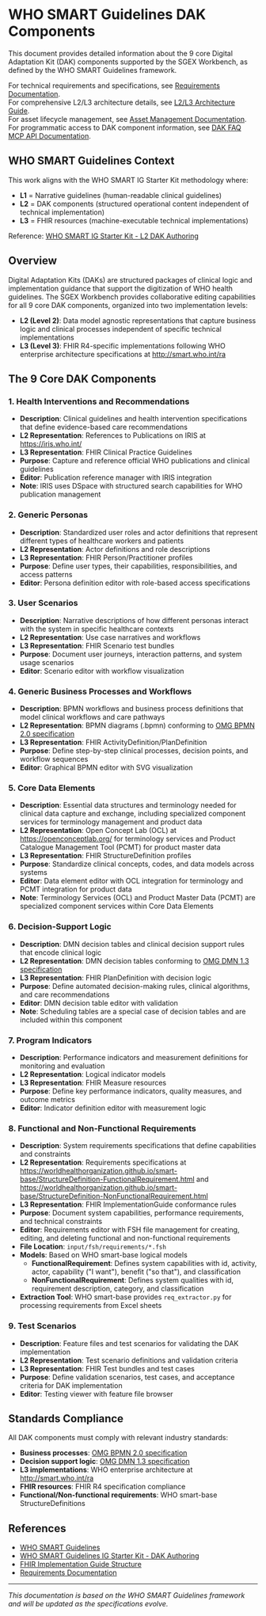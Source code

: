 # WHO SMART Guidelines DAK Components

This document provides detailed information about the 9 core Digital Adaptation Kit (DAK) components supported by the SGEX Workbench, as defined by the WHO SMART Guidelines framework.

For technical requirements and specifications, see [Requirements Documentation](requirements.md#23-dak-component-management).  
For comprehensive L2/L3 architecture details, see [L2/L3 Architecture Guide](l2-l3-architecture.md).  
For asset lifecycle management, see [Asset Management Documentation](asset-management.md).  
For programmatic access to DAK component information, see [DAK FAQ MCP API Documentation](dak-faq-mcp-api.md).

## WHO SMART Guidelines Context

This work aligns with the WHO SMART IG Starter Kit methodology where:
- **L1** = Narrative guidelines (human-readable clinical guidelines)
- **L2** = DAK components (structured operational content independent of technical implementation)
- **L3** = FHIR resources (machine-executable technical implementations)

Reference: [WHO SMART IG Starter Kit - L2 DAK Authoring](https://smart.who.int/ig-starter-kit/l2_dak_authoring.html)

## Overview

Digital Adaptation Kits (DAKs) are structured packages of clinical logic and implementation guidance that support the digitization of WHO health guidelines. The SGEX Workbench provides collaborative editing capabilities for all 9 core DAK components, organized into two implementation levels:

- **L2 (Level 2)**: Data model agnostic representations that capture business logic and clinical processes independent of specific technical implementations
- **L3 (Level 3)**: FHIR R4-specific implementations following WHO enterprise architecture specifications at http://smart.who.int/ra

## The 9 Core DAK Components

### 1. Health Interventions and Recommendations

- **Description**: Clinical guidelines and health intervention specifications that define evidence-based care recommendations
- **L2 Representation**: References to Publications on IRIS at https://iris.who.int/
- **L3 Representation**: FHIR Clinical Practice Guidelines
- **Purpose**: Capture and reference official WHO publications and clinical guidelines
- **Editor**: Publication reference manager with IRIS integration
- **Note**: IRIS uses DSpace with structured search capabilities for WHO publication management

### 2. Generic Personas

- **Description**: Standardized user roles and actor definitions that represent different types of healthcare workers and patients
- **L2 Representation**: Actor definitions and role descriptions
- **L3 Representation**: FHIR Person/Practitioner profiles
- **Purpose**: Define user types, their capabilities, responsibilities, and access patterns
- **Editor**: Persona definition editor with role-based access specifications

### 3. User Scenarios

- **Description**: Narrative descriptions of how different personas interact with the system in specific healthcare contexts
- **L2 Representation**: Use case narratives and workflows
- **L3 Representation**: FHIR Scenario test bundles
- **Purpose**: Document user journeys, interaction patterns, and system usage scenarios
- **Editor**: Scenario editor with workflow visualization

### 4. Generic Business Processes and Workflows

- **Description**: BPMN workflows and business process definitions that model clinical workflows and care pathways
- **L2 Representation**: BPMN diagrams (.bpmn) conforming to [OMG BPMN 2.0 specification](https://www.omg.org/spec/BPMN/2.0/)
- **L3 Representation**: FHIR ActivityDefinition/PlanDefinition
- **Purpose**: Define step-by-step clinical processes, decision points, and workflow sequences
- **Editor**: Graphical BPMN editor with SVG visualization

### 5. Core Data Elements

- **Description**: Essential data structures and terminology needed for clinical data capture and exchange, including specialized component services for terminology management and product data
- **L2 Representation**: Open Concept Lab (OCL) at https://openconceptlab.org/ for terminology services and Product Catalogue Management Tool (PCMT) for product master data
- **L3 Representation**: FHIR StructureDefinition profiles
- **Purpose**: Standardize clinical concepts, codes, and data models across systems
- **Editor**: Data element editor with OCL integration for terminology and PCMT integration for product data
- **Note**: Terminology Services (OCL) and Product Master Data (PCMT) are specialized component services within Core Data Elements

### 6. Decision-Support Logic

- **Description**: DMN decision tables and clinical decision support rules that encode clinical logic
- **L2 Representation**: DMN decision tables conforming to [OMG DMN 1.3 specification](https://www.omg.org/spec/DMN/1.3/)
- **L3 Representation**: FHIR PlanDefinition with decision logic
- **Purpose**: Define automated decision-making rules, clinical algorithms, and care recommendations
- **Editor**: DMN decision table editor with validation
- **Note**: Scheduling tables are a special case of decision tables and are included within this component

### 7. Program Indicators

- **Description**: Performance indicators and measurement definitions for monitoring and evaluation
- **L2 Representation**: Logical indicator models
- **L3 Representation**: FHIR Measure resources
- **Purpose**: Define key performance indicators, quality measures, and outcome metrics
- **Editor**: Indicator definition editor with measurement logic

### 8. Functional and Non-Functional Requirements

- **Description**: System requirements specifications that define capabilities and constraints
- **L2 Representation**: Requirements specifications at https://worldhealthorganization.github.io/smart-base/StructureDefinition-FunctionalRequirement.html and https://worldhealthorganization.github.io/smart-base/StructureDefinition-NonFunctionalRequirement.html
- **L3 Representation**: FHIR ImplementationGuide conformance rules
- **Purpose**: Document system capabilities, performance requirements, and technical constraints
- **Editor**: Requirements editor with FSH file management for creating, editing, and deleting functional and non-functional requirements
- **File Location**: `input/fsh/requirements/*.fsh`
- **Models**: Based on WHO smart-base logical models
  - **FunctionalRequirement**: Defines system capabilities with id, activity, actor, capability ("I want"), benefit ("so that"), and classification
  - **NonFunctionalRequirement**: Defines system qualities with id, requirement description, category, and classification
- **Extraction Tool**: WHO smart-base provides `req_extractor.py` for processing requirements from Excel sheets

### 9. Test Scenarios

- **Description**: Feature files and test scenarios for validating the DAK implementation
- **L2 Representation**: Test scenario definitions and validation criteria
- **L3 Representation**: FHIR Test bundles and test cases
- **Purpose**: Define validation scenarios, test cases, and acceptance criteria for DAK implementation
- **Editor**: Testing viewer with feature file browser

## Standards Compliance

All DAK components must comply with relevant industry standards:

- **Business processes**: [OMG BPMN 2.0 specification](https://www.omg.org/spec/BPMN/2.0/)
- **Decision support logic**: [OMG DMN 1.3 specification](https://www.omg.org/spec/DMN/1.3/)
- **L3 implementations**: WHO enterprise architecture at http://smart.who.int/ra
- **FHIR resources**: FHIR R4 specification compliance
- **Functional/Non-functional requirements**: WHO smart-base StructureDefinitions

## References

- [WHO SMART Guidelines](https://www.who.int/teams/digital-health-and-innovation/smart-guidelines)
- [WHO SMART Guidelines IG Starter Kit - DAK Authoring](https://smart.who.int/ig-starter-kit/l2_dak_authoring.html)
- [FHIR Implementation Guide Structure](https://hl7.org/fhir/implementationguide.html)
- [Requirements Documentation](requirements.md#23-dak-component-management)

---

*This documentation is based on the WHO SMART Guidelines framework and will be updated as the specifications evolve.*